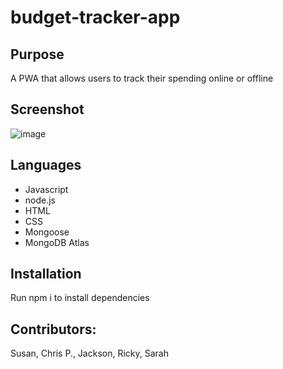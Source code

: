 # budget-tracker-app

## Purpose
A PWA that allows users to track their spending online or offline

## Screenshot
![image](https://user-images.githubusercontent.com/64660713/185263742-05615aad-556e-4598-8bef-b561e11afda2.png)

## Languages
* Javascript
* node.js
* HTML
* CSS
* Mongoose
* MongoDB Atlas

## Installation
Run npm i to install dependencies

## Contributors:
Susan, Chris P., Jackson, Ricky, Sarah
